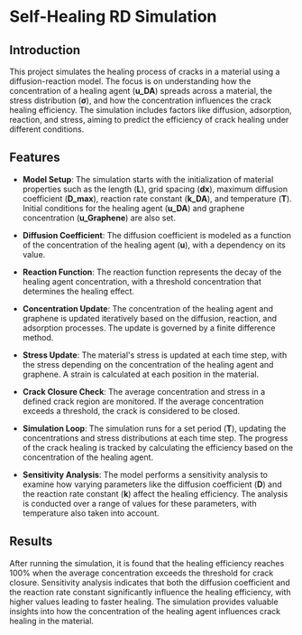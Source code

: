 # Self-Healing RD Simulation

## Introduction
This project simulates the healing process of cracks in a material using a diffusion-reaction model. The focus is on understanding how the concentration of a healing agent (**u_DA**) spreads across a material, the stress distribution (**σ**), and how the concentration influences the crack healing efficiency. The simulation includes factors like diffusion, adsorption, reaction, and stress, aiming to predict the efficiency of crack healing under different conditions.

## Features
- **Model Setup**: The simulation starts with the initialization of material properties such as the length (**L**), grid spacing (**dx**), maximum diffusion coefficient (**D_max**), reaction rate constant (**k_DA**), and temperature (**T**). Initial conditions for the healing agent (**u_DA**) and graphene concentration (**u_Graphene**) are also set.
  
- **Diffusion Coefficient**: The diffusion coefficient is modeled as a function of the concentration of the healing agent (**u**), with a dependency on its value.

- **Reaction Function**: The reaction function represents the decay of the healing agent concentration, with a threshold concentration that determines the healing effect.

- **Concentration Update**: The concentration of the healing agent and graphene is updated iteratively based on the diffusion, reaction, and adsorption processes. The update is governed by a finite difference method.

- **Stress Update**: The material's stress is updated at each time step, with the stress depending on the concentration of the healing agent and graphene. A strain is calculated at each position in the material.

- **Crack Closure Check**: The average concentration and stress in a defined crack region are monitored. If the average concentration exceeds a threshold, the crack is considered to be closed.

- **Simulation Loop**: The simulation runs for a set period (**T**), updating the concentrations and stress distributions at each time step. The progress of the crack healing is tracked by calculating the efficiency based on the concentration of the healing agent.

- **Sensitivity Analysis**: The model performs a sensitivity analysis to examine how varying parameters like the diffusion coefficient (**D**) and the reaction rate constant (**k**) affect the healing efficiency. The analysis is conducted over a range of values for these parameters, with temperature also taken into account.

## Results
After running the simulation, it is found that the healing efficiency reaches 100% when the average concentration exceeds the threshold for crack closure. Sensitivity analysis indicates that both the diffusion coefficient and the reaction rate constant significantly influence the healing efficiency, with higher values leading to faster healing. The simulation provides valuable insights into how the concentration of the healing agent influences crack healing in the material.
